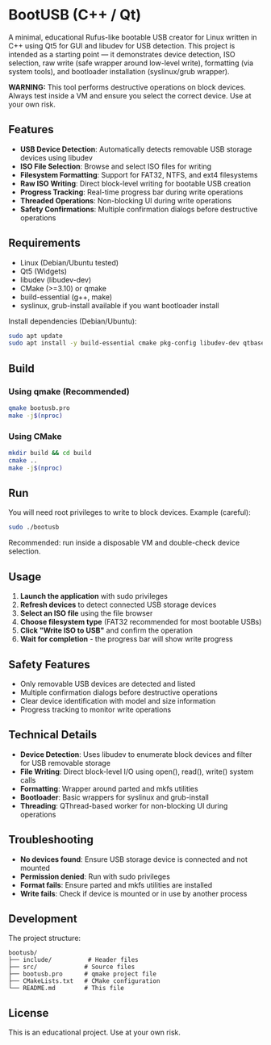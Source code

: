 # BootUSB (C++ / Qt)

A minimal, educational Rufus-like bootable USB creator for Linux written in C++ using Qt5 for GUI and libudev for USB detection. This project is intended as a starting point — it demonstrates device detection, ISO selection, raw write (safe wrapper around low-level write), formatting (via system tools), and bootloader installation (syslinux/grub wrapper).

**WARNING:** This tool performs destructive operations on block devices. Always test inside a VM and ensure you select the correct device. Use at your own risk.

## Features

- **USB Device Detection**: Automatically detects removable USB storage devices using libudev
- **ISO File Selection**: Browse and select ISO files for writing
- **Filesystem Formatting**: Support for FAT32, NTFS, and ext4 filesystems
- **Raw ISO Writing**: Direct block-level writing for bootable USB creation
- **Progress Tracking**: Real-time progress bar during write operations
- **Threaded Operations**: Non-blocking UI during write operations
- **Safety Confirmations**: Multiple confirmation dialogs before destructive operations

## Requirements
- Linux (Debian/Ubuntu tested)
- Qt5 (Widgets)
- libudev (libudev-dev)
- CMake (>=3.10) or qmake
- build-essential (g++, make)
- syslinux, grub-install available if you want bootloader install

Install dependencies (Debian/Ubuntu):

```bash
sudo apt update
sudo apt install -y build-essential cmake pkg-config libudev-dev qtbase5-dev qttools5-dev-tools syslinux grub2-common
```

## Build

### Using qmake (Recommended)
```bash
qmake bootusb.pro
make -j$(nproc)
```

### Using CMake
```bash
mkdir build && cd build
cmake ..
make -j$(nproc)
```

## Run

You will need root privileges to write to block devices. Example (careful):

```bash
sudo ./bootusb
```

Recommended: run inside a disposable VM and double-check device selection.

## Usage

1. **Launch the application** with sudo privileges
2. **Refresh devices** to detect connected USB storage devices
3. **Select an ISO file** using the file browser
4. **Choose filesystem type** (FAT32 recommended for most bootable USBs)
5. **Click "Write ISO to USB"** and confirm the operation
6. **Wait for completion** - the progress bar will show write progress

## Safety Features

- Only removable USB devices are detected and listed
- Multiple confirmation dialogs before destructive operations
- Clear device identification with model and size information
- Progress tracking to monitor write operations

## Technical Details

- **Device Detection**: Uses libudev to enumerate block devices and filter for USB removable storage
- **File Writing**: Direct block-level I/O using open(), read(), write() system calls
- **Formatting**: Wrapper around parted and mkfs utilities
- **Bootloader**: Basic wrappers for syslinux and grub-install
- **Threading**: QThread-based worker for non-blocking UI during operations

## Troubleshooting

- **No devices found**: Ensure USB storage device is connected and not mounted
- **Permission denied**: Run with sudo privileges
- **Format fails**: Ensure parted and mkfs utilities are installed
- **Write fails**: Check if device is mounted or in use by another process

## Development

The project structure:
```
bootusb/
├── include/          # Header files
├── src/             # Source files
├── bootusb.pro      # qmake project file
├── CMakeLists.txt   # CMake configuration
└── README.md        # This file
```

## License

This is an educational project. Use at your own risk.


